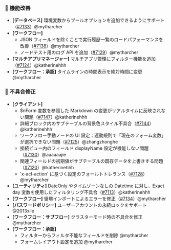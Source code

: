 ### 🚀 機能改善

* **[データベース]** 環境変数からプールオプションを追加できるようにサポート（[#7133](https://github.com/nocobase/nocobase/pull/7133)）@mytharcher
* **[ワークフロー]**
  * JSON フィールドを除くことで実行履歴一覧のロードパフォーマンスを改善（[#7138](https://github.com/nocobase/nocobase/pull/7138)）@mytharcher
  * ノードテスト用のログ API を追加（[#7129](https://github.com/nocobase/nocobase/pull/7129)）@mytharcher
* **[マルチアプリマネージャー]** マルチアプリ管理にフィルター機能を追加（[#7124](https://github.com/nocobase/nocobase/pull/7124)）@katherinehhh
* **[ワークフロー：承認]** タイムラインの時間表示を絶対時間に変更 @mytharcher

### 🐛 不具合修正

* **[クライアント]**
  * \$nForm 変数を参照した Markdown の変更がリアルタイムに反映されない問題（[#7147](https://github.com/nocobase/nocobase/pull/7147)）@katherinehhh
  * 詳細ブロック内のサブテーブルの背景色スタイル不具合（[#7144](https://github.com/nocobase/nocobase/pull/7144)）@katherinehhh
  * ワークフロー手動ノードの UI 設定：連動規則で「現在のフォーム変数」が選択できない問題（[#7125](https://github.com/nocobase/nocobase/pull/7125)）@zhangzhonghe
  * 接続ビュー内のフィールド displayName 設定が機能しない問題（[#7130](https://github.com/nocobase/nocobase/pull/7130)）@aaaaaajie
  * 関連フィールドの初期値がサブテーブルの既存データを上書きする問題（[#7120](https://github.com/nocobase/nocobase/pull/7120)）@katherinehhh
  * 'x-acl-action' に基づく設定のフォールトトレランス（[#7128](https://github.com/nocobase/nocobase/pull/7128)）@mytharcher
* **[ユーティリティ]** DateOnly やタイムゾーンなしの Datetime に対し、Exact day 変数を使用したフィルタリング不具合（[#7113](https://github.com/nocobase/nocobase/pull/7113)）@katherinehhh
* **[ワークフロー]** 循環インポートによるエラーを修正（[#7134](https://github.com/nocobase/nocobase/pull/7134)）@mytharcher
* **[パスワードポリシー]** ユーザーアカウントの永続ロックをサポート @2013xile
* **[ワークフロー：サブフロー]** クラスターモード時の不具合を修正 @mytharcher
* **[ワークフロー：承認]**
  * フィルターからフィルタ不能なフィールドを削除 @mytharcher
  * フォームレイアウト設定を追加 @mytharcher
